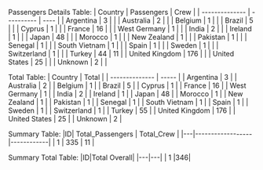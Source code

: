 Passengers Details Table:
| Country        | Passengers | Crew |
| -------------- | ---------- | ---- |
| Argentina      | 3          |      |
| Australia      | 2          |      |
| Belgium        | 1          |      |
| Brazil         | 5          |      |
| Cyprus         | 1          |      |
| France         | 16         |      |
| West Germany   | 1          |      |
| India          | 2          |      |
| Ireland        | 1          |      |
| Japan          | 48         |      |
| Morocco        | 1          |      |
| New Zealand    | 1          |      |
| Pakistan       | 1          |      |
| Senegal        | 1          |      |
| South Vietnam  | 1          |      |
| Spain          | 1          |      |
| Sweden         | 1          |      |
| Switzerland    | 1          |      |
| Turkey         | 44         | 11   |
| United Kingdom | 176        |      |
| United States  | 25         |      |
| Unknown        | 2          |      |

Total Table:
| Country        | Total |
| -------------- | ----- |
| Argentina      | 3     |
| Australia      | 2     |
| Belgium        | 1     |
| Brazil         | 5     |
| Cyprus         | 1     |
| France         | 16    |
| West Germany   | 1     |
| India          | 2     |
| Ireland        | 1     |
| Japan          | 48    |
| Morocco        | 1     |
| New Zealand    | 1     |
| Pakistan       | 1     |
| Senegal        | 1     |
| South Vietnam  | 1     |
| Spain          | 1     |
| Sweden         | 1     |
| Switzerland    | 1     |
| Turkey         | 55    |
| United Kingdom | 176   |
| United States  | 25    |
| Unknown        | 2     |

Summary Table:
|ID| Total_Passengers | Total_Crew |
|---|------------------|------------|
| 1  | 335              | 11         |

Summary Total Table:
|ID|Total Overall|
|---|---|
| 1  |346|